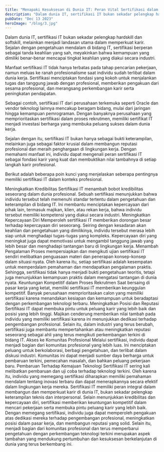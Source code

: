 ```yaml
---
title: "Menapaki Kesuksesan di Dunia IT: Peran Vital Sertifikasi dalam Membangun dan Menguatkan Karir"
description: "Dalam dunia IT, sertifikasi IT bukan sekadar pelengkap hardskill dan softskill, melainkan menjadi landasan utama dalam memperkuat karir..."
pubDate: "Dec 13 2023"
heroImage: "/blog/3.jpg"
---
```


Dalam dunia IT, sertifikasi IT bukan sekadar pelengkap hardskill dan softskill, melainkan menjadi landasan utama dalam memperkuat karir. Sejalan dengan pengetahuan mendalam di bidang IT, sertifikasi berperan sebagai tanda keahlian yang sah, meyakinkan bahwa kemampuan yang dimiliki benar-benar mencapai tingkat keahlian yang diakui secara industri.

Manfaat sertifikasi IT tidak hanya terbatas pada tahap pencarian pekerjaan, namun meluas ke ranah profesionalisme saat individu sudah terlibat dalam dunia kerja. Sertifikasi menciptakan fondasi yang kokoh untuk menjalankan tugas dan tanggung jawab dengan profesional, memberikan pengakuan dari sesama profesional, dan merangsang perkembangan karir serta peningkatan pendapatan.

Sebagai contoh, sertifikasi IT dari perusahaan terkemuka seperti Oracle dan vendor teknologi lainnya mencakup beragam bidang, mulai dari jaringan hingga kemampuan pemrograman. Dengan banyaknya perusahaan yang memprioritaskan sertifikasi dalam proses rekrutmen, memiliki sertifikat IT menjadi investasi berharga yang membuka peluang sukses dalam dunia kerja.

Sejalan dengan itu, sertifikasi IT bukan hanya sebagai bukti keterampilan, melainkan juga sebagai faktor krusial dalam membangun reputasi profesional dan meraih penghargaan di lingkungan kerja. Dengan memahami manfaat ini, individu dapat mengenali peran sertifikasi IT sebagai fondasi karir yang kuat dan membuktikan nilai tambahnya di setiap langkah karir profesional.

Berikut adalah beberapa poin kunci yang menjelaskan seberapa pentingnya memiliki sertifikasi IT dalam konteks profesional.

Meningkatkan Kredibilitas
Sertifikasi IT menambah bobot kredibilitas seseorang dalam dunia profesional. Sebuah sertifikasi menunjukkan bahwa individu tersebut telah memenuhi standar tertentu dalam pengetahuan dan keterampilan di bidang IT. Ini membantu menciptakan kepercayaan dari pihak lain, termasuk majikan, klien, atau rekan kerja, bahwa individu tersebut memiliki kompetensi yang diakui secara industri.
Meningkatkan Kepercayaan Diri
Memperoleh sertifikasi IT memberikan dorongan besar terhadap kepercayaan diri seseorang. Seiring dengan kesadaran akan keahlian dan pengetahuan yang dimilikinya, individu tersebut merasa lebih siap untuk menghadapi tugas-tugas yang kompleks. Kepercayaan diri yang meningkat juga dapat memotivasi untuk mengambil tanggung jawab yang lebih besar dan menghadapi tantangan baru di lingkungan kerja.
Menambah Pengalaman
Proses mempersiapkan dan mengikuti ujian sertifikasi IT sendiri melibatkan penguasaan materi dan penerapan konsep-konsep dalam situasi nyata. Oleh karena itu, setiap sertifikasi adalah kesempatan untuk memperdalam pemahaman dan mendapatkan pengalaman praktis. Sehingga, sertifikasi tidak hanya menjadi bukti pengetahuan teoritis, tetapi juga menunjukkan kemampuan praktis dalam mengatasi tantangan di dunia nyata.
Keuntungan Kompetitif dalam Proses Rekrutmen
Saat bersaing di pasar kerja yang ketat, memiliki sertifikasi IT memberikan keunggulan kompetitif. Banyak perusahaan memprioritaskan calon yang memiliki sertifikasi karena menandakan kesiapan dan kemampuan untuk beradaptasi dengan perkembangan teknologi terbaru.
Meningkatkan Posisi dan Reputasi
Sertifikasi IT dapat membuka pintu untuk peluang karir yang lebih baik dan posisi yang lebih tinggi. Majikan cenderung memberikan nilai tambah pada individu yang memiliki sertifikasi karena ini menunjukkan dedikasi terhadap pengembangan profesional. Selain itu, dalam industri yang terus berubah, sertifikasi juga membantu mempertahankan atau meningkatkan reputasi seseorang sebagai ahli yang terus mengikuti perkembangan terkini di bidang IT.
Akses ke Komunitas Profesional
Melalui sertifikasi, individu dapat menjadi bagian dari komunitas profesional yang lebih luas. Ini menciptakan peluang untuk berkolaborasi, berbagi pengetahuan, dan terlibat dalam diskusi industri. Komunitas ini dapat menjadi sumber daya berharga untuk pembaruan terkini, pemecahan masalah, dan bahkan peluang pekerjaan baru.
Pembaruan Terhadap Kemajuan Teknologi
Sertifikasi IT sering kali melibatkan pembaruan dan uji coba terhadap teknologi terkini. Oleh karena itu, individu yang memegang sertifikasi diharapkan memiliki pemahaman mendalam tentang inovasi terbaru dan dapat menerapkannya secara efektif dalam lingkungan kerja mereka.
Sertifikasi IT memiliki peran integral dalam membangun dan memperkuat karir di dunia IT, bukan sekadar pelengkap keterampilan teknis dan interpersonal. Selain menunjukkan kredibilitas dan kepercayaan diri, sertifikasi memberikan keuntungan kompetitif dalam mencari pekerjaan serta membuka pintu peluang karir yang lebih baik. Dengan memegang sertifikasi, individu juga dapat memperoleh pengakuan atas dedikasi mereka terhadap pengembangan profesional, meningkatkan posisi dalam pasar kerja, dan membangun reputasi yang solid. Selain itu, menjadi bagian dari komunitas profesional dan terus memperbarui pengetahuan dengan perkembangan teknologi terkini merupakan aspek tambahan yang mendukung pertumbuhan dan kesuksesan berkelanjutan di dunia yang terus berkembang ini.

